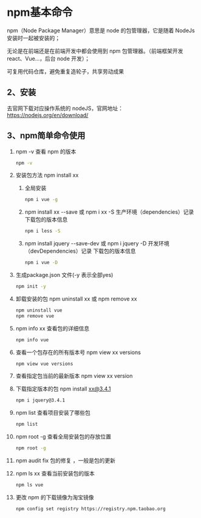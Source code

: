 # npm基本命令

npm（Node Package Manager）意思是 node 的包管理器，它是随着 NodeJs 安装时一起被安装的；

无论是在前端还是在前端开发中都会使用到 npm 包管理器。（前端框架开发react、Vue...，后台 node 开发）；

可复用代码仓库，避免重复造轮子，共享劳动成果

## 2、安装

去官网下载对应操作系统的 nodeJS，官网地址：https://nodejs.org/en/download/

## 3、npm简单命令使用

1. npm -v 查看 npm 的版本

   ```sh
   npm -v
   ```

   

2. 安装包方法 npm install xx

   1. 全局安装

      ```sh
      npm i vue -g
      ```

      

   2. npm install xx --save  或 npm i xx -S   生产环境（dependencies）记录 下载包的版本信息

      ```sh
      npm i less -S
      ```

   3. npm install jquery --save-dev 或 npm i jquery -D 开发环境（devDependencies）记录 下载包的版本信息

      ```sh
      npm i vue -D
      ```

3. 生成package.json 文件(-y 表示全部yes)

   ```sh
   npm init -y
   ```

4. 卸载安装的包 npm uninstall xx 或 npm remove xx

   ```sh
   npm uninstall vue
   npm remove vue
   ```

5. npm info xx 查看包的详细信息

   ```sh
   npm info vue
   ```

6. 查看一个包存在的所有版本号 npm view xx versions

   ```sh
   npm view vue versions
   ```

7. 查看指定包当前的最新版本 npm view xx version

8. 下载指定版本的包 npm install xx@3.4.1

   ```sh
   npm i jquery@3.4.1
   ```

9. npm list 查看项目安装了哪些包	

   ```sh
   npm list
   ```

10. npm root -g 查看全局安装包的存放位置

    ```sh
    npm root -g 
    ```

    

11. npm audit fix  包的修复 ，一般是包的更新

12. npm ls xx 查看当前安装包的版本

    ```sh
    npm ls vue
    ```

13. 更改 npm 的下载镜像为淘宝镜像

    ```sh
    npm config set registry https://registry.npm.taobao.org  
    ```

    





